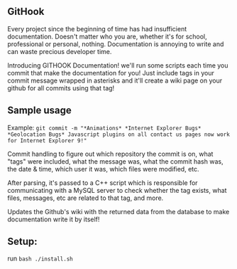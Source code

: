 ## GitHook
Every project since the beginning of time has had insufficient documentation.  Doesn't matter who you are, whether it's for school, professional or personal, nothing.  Documentation is annoying to write and can waste precious developer time.  

Introducing GITHOOK Documentation!  we'll run some scripts each time you commit that make the documentation for you!  Just include tags in your commit message wrapped in asterisks and it'll create a wiki page on your github for all commits using that tag!

## Sample usage

Example: `git commit -m "*Animations* *Internet Explorer Bugs* *Geolocation Bugs* Javascript plugins on all contact us pages now work for Internet Explorer 9!"`

Commit handling to figure out which repository the commit is on, what "tags" were included, what the message was, what the commit hash was, the date & time, which user it was, which files were modified, etc.

After parsing, it's passed to a C++ script which is responsible for communicating with a MySQL server to check whether the tag exists, what files, messages, etc are related to that tag, and more.  

Updates the Github's wiki with the returned data from the database to make documentation write it by itself!

## Setup: 
run `bash ./install.sh`
